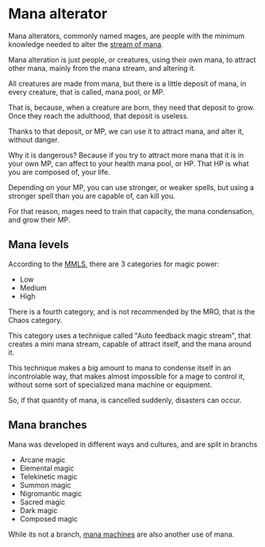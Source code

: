 # Mana alterator

Mana alterators, commonly named mages, are people with the minimum knowledge needed to alter the [stream of mana](./mana.md).

Mana alteration is just people, or creatures, using their own mana, to attract other mana, mainly from the mana stream, and altering it.

All creatures are made from mana, but there is a little deposit of mana, in every creature, that is called, mana pool, or MP.

That is, because, when a creature are born, they need that deposit to grow. Once they reach the adulthood, that deposit is useless.

Thanks to that deposit, or MP, we can use it to attract mana, and alter it, without danger.

Why it is dangerous? Because if you try to attract more mana that it is in your own MP, can affect to your health mana pool, or HP. That HP is what you are composed of, your life.

Depending on your MP, you can use stronger, or weaker spells, but using a stronger spell than you are capable of, can kill you.

For that reason, mages need to train that capacity, the mana condensation, and grow their MP.

## Mana levels

According to the [MMLS](../history/mana-manipulation-level-standard.md), there are 3 categories for magic power:
- Low
- Medium
- High

There is a fourth category, and is not recommended by the MRO, that is the Chaos category.

This category uses a technique called "Auto feedback magic stream", that creates a mini mana stream, capable of attract itself, and the mana around it.

This technique makes a big amount to mana to condense itself in an incontrolable way, that makes almost impossible for a mage to control it, without some sort of specialized mana machine or equipment.

So, if that quantity of mana, is cancelled suddenly, disasters can occur.

## Mana branches

Mana was developed in different ways and cultures, and are split in branchs

- Arcane magic
- Elemental magic
- Telekinetic magic
- Summon magic
- Nigromantic magic
- Sacred magic
- Dark magic
- Composed magic

While its not a branch, [mana machines](./mana-machines.md) are also another use of mana.